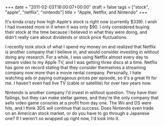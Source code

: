 +++
date = "2011-02-03T16:00:07+00:00"
draft = false
tags = ["stock", "apple", "netflix", "nintendo"]
title = "Apple, Netflix, and Nintendo"
+++
<p>It's kinda crazy how high Apple's stock is right now (currently $339). I wish I had invested more in it when it was only $90. I only considered buying their stock at the time because I believed in what they were doing, and didn't really care about dividends or stock price fluctuations.</p>&#13;
<p>I recently took stock of what I spend my money on and realized that Netflix is another company that I believe in, and would consider investing in without doing any research. For a while, I was using Netflix almost every day to stream video to my Apple TV, and I was getting three discs at a time. Netflix has gone on record stating that they consider themselves a streaming company now more than a movie rental company. Personally, I hate watching ads or paying outrageous prices per episode, so it's a great fit for me. I haven't even had live TV (cable or satellite) for over two years now.</p>&#13;
<p>Nintendo is another company I'd invest in without question. They have their failings, but they can make stellar games, and they're the only company that sells video game consoles at a profit from day one. The Wii and DS were hits, and I think 3DS will continue that success. Does Nintendo even trade on an American stock market, or do you have to go through a Japanese one? If I weren't so wrapped up right now, I'd look into it.</p>
